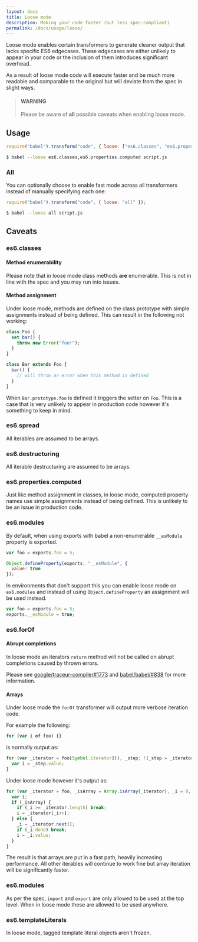 ```yaml
---
layout: docs
title: Loose mode
description: Making your code faster (but less spec-compliant)
permalink: /docs/usage/loose/
---
```


Loose mode enables certain transformers to generate cleaner output that lacks
specific ES6 edgecases. These edgecases are either unlikely to appear in your
code or the inclusion of them introduces significant overhead.

As a result of loose mode code will execute faster and be much more readable and
comparable to the original but will deviate from the spec in slight ways.

<blockquote class="babel-callout babel-callout-warning">
  <h4>WARNING</h4>
  <p>
    Please be aware of <strong>all</strong> possible caveats when enabling loose mode.
  </p>
</blockquote>

## Usage

```javascript
require("babel").transform("code", { loose: ["es6.classes", "es6.properties.computed"] });
```

```sh
$ babel --loose es6.classes,es6.properties.computed script.js
```

### All

You can optionally choose to enable fast mode across all transformers instead of
manually specifying each one:

```javascript
require("babel").transform("code", { loose: "all" });
```

```sh
$ babel --loose all script.js
```

## Caveats

### es6.classes

#### Method enumerability

Please note that in loose mode class methods **are** enumerable. This is not in line
with the spec and you may run into issues.

#### Method assignment

Under loose mode, methods are defined on the class prototype with simple assignments
instead of being defined. This can result in the following not working:

```javascript
class Foo {
  set bar() {
    throw new Error("foo!");
  }
}

class Bar extends Foo {
  bar() {
    // will throw an error when this method is defined
  }
}
```

When `Bar.prototype.foo` is defined it triggers the setter on `Foo`. This is a
case that is very unlikely to appear in production code however it's something
to keep in mind.

### es6.spread

All iterables are assumed to be arrays.

### es6.destructuring

All iterable destructuring are assumed to be arrays.

### es6.properties.computed

Just like method assignment in classes, in loose mode, computed property names
use simple assignments instead of being defined. This is unlikely to be an issue
in production code.

### es6.modules

By default, when using exports with babel a non-enumerable `__esModule` property
is exported.

```javascript
var foo = exports.foo = 5;

Object.defineProperty(exports, "__esModule", {
  value: true
});
```

In environments that don't support this you can enable loose mode on `es6.modules`
and instead of using `Object.defineProperty` an assignment will be used instead.

```javascript
var foo = exports.foo = 5;
exports.__esModule = true;
```

### es6.forOf

#### Abrupt completions

In loose mode an iterators `return` method will not be called on abrupt completions caused by thrown errors.

Please see [google/traceur-compiler#1773](https://github.com/google/traceur-compiler/issues/1773) and
[babel/babel/#838](https://github.com/babel/babel/issues/838) for more information.

#### Arrays

Under loose mode the `forOf` transformer will output more verbose iteration code.

For example the following:

```javascript
for (var i of foo) {}
```

is normally output as:

```javascript
for (var _iterator = foo[Symbol.iterator](), _step; !(_step = _iterator.next()).done;) {
  var i = _step.value;
}
```

Under loose mode however it's output as:

```javascript
for (var _iterator = foo, _isArray = Array.isArray(_iterator), _i = 0, _iterator = _isArray ? _iterator : _iterator[Symbol.iterator]();;) {
  var i;
  if (_isArray) {
    if (_i >= _iterator.length) break;
    i = _iterator[_i++];
  } else {
    _i = _iterator.next();
    if (_i.done) break;
    i = _i.value;
  }
}
```

The result is that arrays are put in a fast path, heavily increasing performance.
All other iterables will continue to work fine but array iteration will be
significantly faster.

### es6.modules

As per the spec, `import` and `export` are only allowed to be used at the top
level. When in loose mode these are allowed to be used anywhere.

### es6.templateLiterals

In loose mode, tagged template literal objects aren't frozen.
